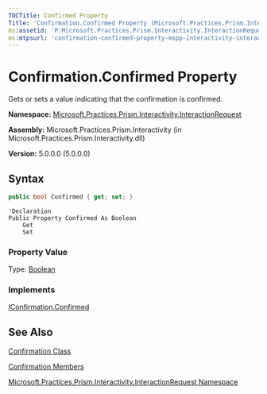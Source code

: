 ```yaml
---
TOCTitle: Confirmed Property
Title: 'Confirmation.Confirmed Property (Microsoft.Practices.Prism.Interactivity.InteractionRequest)'
ms:assetid: 'P:Microsoft.Practices.Prism.Interactivity.InteractionRequest.Confirmation.Confirmed'
ms:mtpsurl: 'confirmation-confirmed-property-mspp-interactivity-interactionrequest.md'
---
```


# Confirmation.Confirmed Property

Gets or sets a value indicating that the confirmation is confirmed.

**Namespace:** [Microsoft.Practices.Prism.Interactivity.InteractionRequest](/patterns-practices/reference/mspp-interactivity-interactionrequest-namespace)

**Assembly:** Microsoft.Practices.Prism.Interactivity (in Microsoft.Practices.Prism.Interactivity.dll)

**Version:** 5.0.0.0 (5.0.0.0)

## Syntax

```C#
public bool Confirmed { get; set; }
```

```VB
'Declaration
Public Property Confirmed As Boolean
	Get
	Set
```

### Property Value

Type: [Boolean](http://msdn.microsoft.com/en-us/library/a28wyd50)

### Implements

[IConfirmation.Confirmed](/patterns-practices/reference/iconfirmation-confirmed-property-mspp-interactivity-interactionrequest)

## See Also

[Confirmation Class](/patterns-practices/reference/confirmation-class-mspp-interactivity-interactionrequest)

[Confirmation Members](/patterns-practices/reference/confirmation-members-mspp-interactivity-interactionrequest)

[Microsoft.Practices.Prism.Interactivity.InteractionRequest Namespace](/patterns-practices/reference/mspp-interactivity-interactionrequest-namespace)